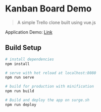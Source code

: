 # Kanban Board Demo

> A simple Trello clone built using vue.js

Application Demo: [Link](http://kanban-board-demo.surge.sh)

## Build Setup

``` bash
# install dependencies
npm install

# serve with hot reload at localhost:8080
npm run serve

# build for production with minification
npm run build

# Build and deploy the app on surge.sh
npm run deploy
```